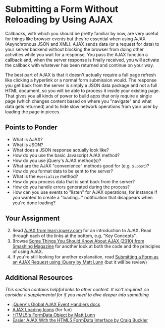 # Submitting a Form Without Reloading by Using AJAX

Callbacks, with which you should be pretty familiar by now, are very useful for things like browser events but they're essential when using AJAX (Asynchronous JSON and XML).  AJAX sends data (or a request for data) to your server backend without blocking the browser from doing other activities while you wait for a response.  You pass the AJAX function a callback and, when the server response is finally received, you will activate the callback with whatever has been returned and continue on your way.  

The best part of AJAX is that it doesn't actually require a full page refresh like clicking a hyperlink or a normal form submission would.  The response you get back from the server is simply a JSON data package and not a full HTML document, so you will be able to process it inside your existing page.  That gives you all kinds of power to build apps that only require a single page (which changes content based on where you "navigate" and what data gets returned) and to hide slow network operations from your user by loading the page in pieces.

## Points to Ponder

* What is AJAX?
* What is JSON?
* What does a JSON response actually look like?
* How do you use the basic Javascript AJAX method?
* How do you use jQuery's AJAX method(s)?
* What are the AJAX "convenience" methods good for (e.g. `$.post`)?
* How do you format data to be sent to the server?
* What is the `#serialize` method?
* How do you process data that is sent back from the server?
* How do you handle errors generated during the process?
* How can you use events to "listen" for AJAX operations, for instance if you wanted to create a "loading..." notification that disappears when you're done loading?

## Your Assignment

2. Read [AJAX from learn.jquery.com](http://learn.jquery.com/ajax) for an introduction to AJAX.  Read through each of the links at the bottom, e.g. "Key Concepts".
1. Browse [Some Things You Should Know About AJAX (2010) from Smashing Magazine](http://coding.smashingmagazine.com/2010/02/10/some-things-you-should-know-about-ajax/) for another look at both the code and the principles of using AJAX.
3. If you're still looking for another explanation, read [Submitting a Form as an AJAX Request using jQuery by Matt Lunn](http://www.mattlunn.me.uk/blog/2012/10/submitting-a-form-as-an-ajax-request-using-jquery/) (but it will be review)

## Additional Resources

*This section contains helpful links to other content. It isn't required, so consider it supplemental for if you need to dive deeper into something*

* [jQuery's Global AJAX Event Handlers docs](http://api.jquery.com/category/ajax/global-ajax-event-handlers/)
* [AJAX Loading Icons](http://www.ajaxload.info/) (for fun)
* [HTML5's FormData Object by Matt Lunn](http://www.mattlunn.me.uk/blog/2012/05/sending-formdata-with-jquery-ajax/)
* [Easier AJAX With the HTML5 FormData Interface by Craig Buckler](http://www.sitepoint.com/easier-ajax-html5-formdata-interface/)
